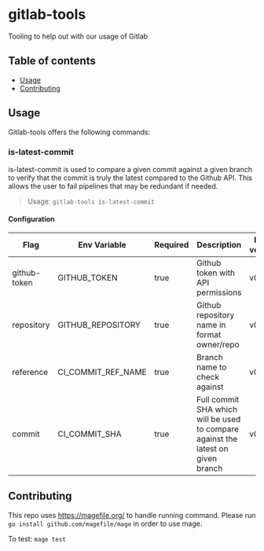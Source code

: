 # gitlab-tools

Tooling to help out with our usage of Gitlab

## Table of contents

* [Usage](#usage)
* [Contributing](#contributing)

## Usage

Gitlab-tools offers the following commands:

### is-latest-commit

is-latest-commit is used to compare a given commit against a given branch to verify that the commit is truly the latest compared to the Github API. This allows the user to fail pipelines that may be redundant if needed.

> Usage: `gitlab-tools is-latest-commit`

#### Configuration

| Flag | Env Variable | Required | Description | From version |
| --|--|--|--|--|
| github-token | GITHUB_TOKEN | true | Github token with API permissions | v0.1.0 |
| repository | GITHUB_REPOSITORY | true | Github repository name in format owner/repo | v0.1.0 |
| reference | CI_COMMIT_REF_NAME | true | Branch name to check against |  v0.1.0 |
| commit | CI_COMMIT_SHA | true | Full commit SHA which will be used to compare against the latest on given branch | v0.1.0 |

## Contributing

This repo uses https://magefile.org/ to handle running command. Please run `go install github.com/magefile/mage` in order to use mage.

To test: `mage test`
